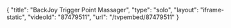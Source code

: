{
    "title": "BackJoy Trigger Point Massager",
    "type": "solo",
    "layout": "iframe-static",
    "videoId": "87479511",
    "url": "\/tvpembed\/87479511"
}